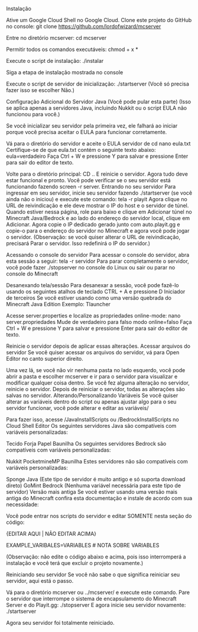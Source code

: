 Instalação

Ative um Google Cloud Shell no Google Cloud.
Clone este projeto do GitHub no console:
git clone https://github.com/lordofwizard/mcserver

Entre no diretório mcserver:
cd mcserver

Permitir todos os comandos executáveis:
chmod + x *

Execute o script de instalação:
./instalar

Siga a etapa de instalação mostrada no console

Execute o script de servidor de inicialização:
./startserver
(Você só precisa fazer isso se escolher Não.)

Configuração Adicional do Servidor Java (Você pode pular esta parte)
(Isso se aplica apenas a servidores Java, incluindo Nukkit ou o script EULA não funcionou para você.)

Se você inicializar seu servidor pela primeira vez, ele falhará ao iniciar porque você precisa aceitar o EULA para funcionar corretamente.

Vá para o diretório do servidor e aceite o EULA
servidor de cd
nano eula.txt
Certifique-se de que eula.txt contém o seguinte texto abaixo:
eula=verdadeiro
Faça Ctrl + W e pressione Y para salvar e pressione Enter para sair do editor de texto.

Volte para o diretório principal:
CD ..
E reinicie o servidor.
Agora tudo deve estar funcional e pronto. Você pode verificar se o seu servidor está funcionando fazendo screen -r server.
Entrando no seu servidor
Para ingressar em seu servidor, inicie seu servidor fazendo ./startserver (se você ainda não o iniciou) e execute este comando:
tela -r playit
Agora clique no URL de reivindicação e ele deve mostrar o IP do host e o servidor de túnel.
Quando estiver nessa página, role para baixo e clique em Adicionar túnel no Minecraft Java/Bedrock e ao lado do endereço do servidor local, clique em Adicionar.
Agora copie o IP dedicado gerado junto com auto.playit.gg e copie-o para o endereço do servidor no Minecraft e agora você pode jogar o servidor.
(Observação: se você quiser alterar o URL de reivindicação, precisará Parar o servidor. Isso redefinirá o IP do servidor.)

Acessando o console do servidor
Para acessar o console do servidor, abra esta sessão a seguir:
tela -r servidor
Para parar completamente o servidor, você pode fazer ./stopserver no console do Linux ou sair ou parar no console do Minecraft

Desanexando tela/sessão
Para desanexar a sessão, você pode fazê-lo usando os seguintes atalhos de teclado CTRL + A e pressione D
Iniciador de terceiros
Se você estiver usando como uma versão quebrada do Minecraft Java Edition
Exemplo: Tlauncher

Acesse server.properties e localize as propriedades online-mode:
nano server.propriedades
Mude de verdadeiro para falso
modo online=falso
Faça Ctrl + W e pressione Y para salvar e pressione Enter para sair do editor de texto.

Reinicie o servidor depois de aplicar essas alterações.
Acessar arquivos do servidor
Se você quiser acessar os arquivos do servidor, vá para Open Editor no canto superior direito.

Uma vez lá, se você não vir nenhuma pasta no lado esquerdo, você pode abrir a pasta e escolher mcserver e ir para o servidor para visualizar e modificar qualquer coisa dentro.
Se você fez alguma alteração no servidor, reinicie o servidor. Depois de reiniciar o servidor, todas as alterações são salvas no servidor.
Alterando/Personalizando Variáveis
Se você quiser alterar as variáveis ​​dentro do script ou apenas ajustar algo para o seu servidor funcionar, você pode alterar e editar as variáveis/

Para fazer isso, acesse /JavaInstallScripts ou /BedrockInstallScripts no Cloud Shell Editor
Os seguintes servidores Java são compatíveis com variáveis ​​personalizadas:

Tecido
Forja
Papel
Baunilha
Os seguintes servidores Bedrock são compatíveis com variáveis ​​personalizadas:

Nukkit
PocketmineMP
Baunilha
Estes servidores não são compatíveis com variáveis ​​personalizadas:

Sponge Java (Este tipo de servidor é muito antigo e só suporta download direto)
GoMint Bedrock (Nenhuma variável necessária para este tipo de servidor)
Versão mais antiga
Se você estiver usando uma versão mais antiga do Minecraft confira esta documentação e instale de acordo com sua necessidade:

Você pode entrar nos scripts do servidor e editar SOMENTE nesta seção do código:

 {EDITAR AQUI | NÃO EDITAR ACIMA}
 
 EXAMPLE_VARIBALES=VARIABLES # NOTA SOBRE VARIABLES
 
 
(Observação: não edite o código abaixo e acima, pois isso interromperá a instalação e você terá que excluir o projeto novamente.)

Reiniciando seu servidor
Se você não sabe o que significa reiniciar seu servidor, aqui está o passo.

Vá para o diretório mcserver ou ../mcserver/ e execute este comando.
Pare o servidor que interrompe o sistema de encapsulamento do Minecraft Server e do Playit.gg:
./stopserver
E agora inicie seu servidor novamente:
./startserver

Agora seu servidor foi totalmente reiniciado.
